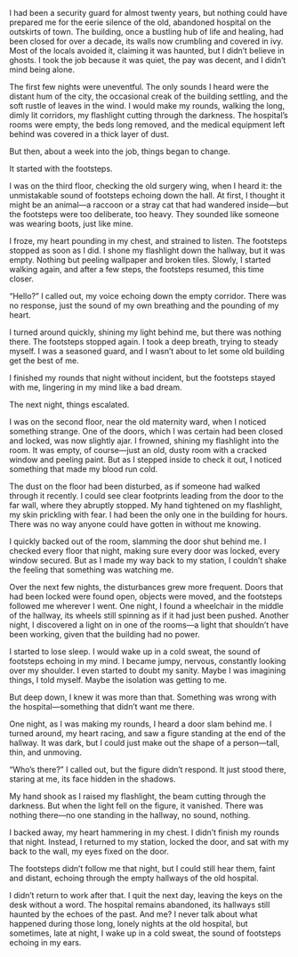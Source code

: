 



I had been a security guard for almost twenty years, but nothing could have prepared me for the eerie silence of the old, abandoned hospital on the outskirts of town. The building, once a bustling hub of life and healing, had been closed for over a decade, its walls now crumbling and covered in ivy. Most of the locals avoided it, claiming it was haunted, but I didn’t believe in ghosts. I took the job because it was quiet, the pay was decent, and I didn’t mind being alone.

The first few nights were uneventful. The only sounds I heard were the distant hum of the city, the occasional creak of the building settling, and the soft rustle of leaves in the wind. I would make my rounds, walking the long, dimly lit corridors, my flashlight cutting through the darkness. The hospital’s rooms were empty, the beds long removed, and the medical equipment left behind was covered in a thick layer of dust.

But then, about a week into the job, things began to change.

It started with the footsteps.

I was on the third floor, checking the old surgery wing, when I heard it: the unmistakable sound of footsteps echoing down the hall. At first, I thought it might be an animal—a raccoon or a stray cat that had wandered inside—but the footsteps were too deliberate, too heavy. They sounded like someone was wearing boots, just like mine.

I froze, my heart pounding in my chest, and strained to listen. The footsteps stopped as soon as I did. I shone my flashlight down the hallway, but it was empty. Nothing but peeling wallpaper and broken tiles. Slowly, I started walking again, and after a few steps, the footsteps resumed, this time closer.

“Hello?” I called out, my voice echoing down the empty corridor. There was no response, just the sound of my own breathing and the pounding of my heart.

I turned around quickly, shining my light behind me, but there was nothing there. The footsteps stopped again. I took a deep breath, trying to steady myself. I was a seasoned guard, and I wasn’t about to let some old building get the best of me.

I finished my rounds that night without incident, but the footsteps stayed with me, lingering in my mind like a bad dream.

The next night, things escalated.

I was on the second floor, near the old maternity ward, when I noticed something strange. One of the doors, which I was certain had been closed and locked, was now slightly ajar. I frowned, shining my flashlight into the room. It was empty, of course—just an old, dusty room with a cracked window and peeling paint. But as I stepped inside to check it out, I noticed something that made my blood run cold.

The dust on the floor had been disturbed, as if someone had walked through it recently. I could see clear footprints leading from the door to the far wall, where they abruptly stopped. My hand tightened on my flashlight, my skin prickling with fear. I had been the only one in the building for hours. There was no way anyone could have gotten in without me knowing.

I quickly backed out of the room, slamming the door shut behind me. I checked every floor that night, making sure every door was locked, every window secured. But as I made my way back to my station, I couldn’t shake the feeling that something was watching me.

Over the next few nights, the disturbances grew more frequent. Doors that had been locked were found open, objects were moved, and the footsteps followed me wherever I went. One night, I found a wheelchair in the middle of the hallway, its wheels still spinning as if it had just been pushed. Another night, I discovered a light on in one of the rooms—a light that shouldn’t have been working, given that the building had no power.

I started to lose sleep. I would wake up in a cold sweat, the sound of footsteps echoing in my mind. I became jumpy, nervous, constantly looking over my shoulder. I even started to doubt my sanity. Maybe I was imagining things, I told myself. Maybe the isolation was getting to me.

But deep down, I knew it was more than that. Something was wrong with the hospital—something that didn’t want me there.

One night, as I was making my rounds, I heard a door slam behind me. I turned around, my heart racing, and saw a figure standing at the end of the hallway. It was dark, but I could just make out the shape of a person—tall, thin, and unmoving.

“Who’s there?” I called out, but the figure didn’t respond. It just stood there, staring at me, its face hidden in the shadows.

My hand shook as I raised my flashlight, the beam cutting through the darkness. But when the light fell on the figure, it vanished. There was nothing there—no one standing in the hallway, no sound, nothing.

I backed away, my heart hammering in my chest. I didn’t finish my rounds that night. Instead, I returned to my station, locked the door, and sat with my back to the wall, my eyes fixed on the door.

The footsteps didn’t follow me that night, but I could still hear them, faint and distant, echoing through the empty hallways of the old hospital.

I didn’t return to work after that. I quit the next day, leaving the keys on the desk without a word. The hospital remains abandoned, its hallways still haunted by the echoes of the past. And me? I never talk about what happened during those long, lonely nights at the old hospital, but sometimes, late at night, I wake up in a cold sweat, the sound of footsteps echoing in my ears.